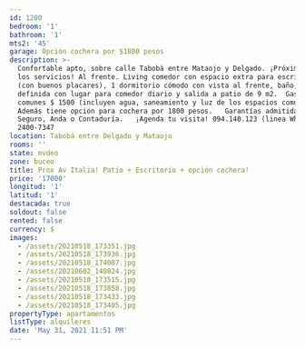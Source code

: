 ```yaml
---
id: 1200
bedroom: '1'
bathroom: '1'
mts2: '45'
garage: Opción cochera por $1800 pesos
description: >-
  Confortable apto, sobre calle Tabobà entre Mataojo y Delgado. ¡Próximo a todos
  los servicios! Al frente. Living comedor con espacio extra para escritorio
  (con buenos placares), 1 dormitorio cómodo con vista al frente, baño, cocina
  definida con lugar para comedor diario y salida a patio de 9 m2.  Gastos
  comunes $ 1500 (incluyen agua, saneamiento y luz de los espacios comunes)  
  Además tiene opción para cochera por 1800 pesos.   Garantías admitidas: Porto
  Seguro, Anda o Contaduría.   ¡Agenda tu visita! 094.140.123 (linea WhatsApp) -
  2400-7347
location: Tabobá entre Delgado y Mataojo
rooms: ''
state: mvdeo
zone: buceo
title: Prox Av Italia! Patio + Escritorio + opción cochera!
price: '17000'
longitud: '1'
latitud: '1'
destacada: true
soldout: false
rented: false
currency: $
images:
  - /assets/20210518_173351.jpg
  - /assets/20210518_173936.jpg
  - /assets/20210518_174007.jpg
  - /assets/20210602_140824.jpg
  - /assets/20210518_173515.jpg
  - /assets/20210518_173858.jpg
  - /assets/20210518_173433.jpg
  - /assets/20210518_173405.jpg
propertyType: apartamentos
listType: alquileres
date: 'May 31, 2021 11:51 PM'
---
```


